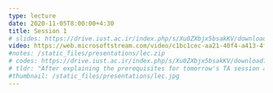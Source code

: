 ```yaml
---
type: lecture
date: 2020-11-05T8:00:00+4:30
title: Session 1
# slides: https://drive.iust.ac.ir/index.php/s/Xu0ZXbjx5bsakKV/download?path=%2FSlides&files=S3.pdf
video: https://web.microsoftstream.com/video/c1bc1cec-aa21-40f4-a413-4f0289398bef
#notes: /static_files/presentations/lec.zip
# codes: https://drive.iust.ac.ir/index.php/s/Xu0ZXbjx5bsakKV/download?path=%2FCode&files=S3.zip
# tldr: "After explaining the prerequisites for tomorrow's TA session and Wednesday's lab, we explained: vscode, autocomplete, syntax errors, print, input, variables, import and ploting math functions."
#thumbnail: /static_files/presentations/lec.jpg
---
```

